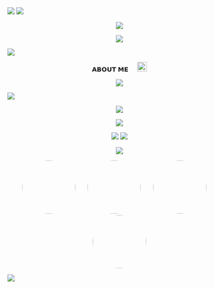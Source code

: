 
<img src="https://i.ibb.co/yn8bKhQt/x.jpg">
<img src="https://user-images.githubusercontent.com/73097560/115834477-dbab4500-a447-11eb-908a-139a6edaec5c.gif">

<p align="center">
  <img src="https://readme-typing-svg.demolab.com?font=Caveat&weight=600&size=60&duration=3500&pause=1200&center=true&vCenter=true&width=1080&height=100&color=A020F0&lines=Hey+cutie+Welcome+to+my+Bio" />
</p>

<p align="center">
  <img src="https://i.ibb.co/YTFw6xxC/x.jpg">
</p>


<img src="https://user-images.githubusercontent.com/73097560/115834477-dbab4500-a447-11eb-908a-139a6edaec5c.gif">

<p align="center">𝗔𝗕𝗢𝗨𝗧 𝗠𝗘&nbsp;&nbsp;&nbsp;&nbsp;&nbsp;<img src="https://emojis.slackmojis.com/emojis/images/1621024394/39092/cat-roll.gif?1621024394" width="22" /></p>


<p align="center">
  <img src="https://readme-typing-svg.demolab.com?font=Caveat&weight=600&size=60&duration=3500&pause=1200&center=true&vCenter=true&width=1080&height=100&color=A020F0&lines=Hi!%2C+I'm+stardust+sanctuary;I'm++just+a+cutie+" />
</p>


<img src="https://user-images.githubusercontent.com/73097560/115834477-dbab4500-a447-11eb-908a-139a6edaec5c.gif">


<p align="center">
  <img src="https://github-readme-stats.vercel.app/api?username=Stardust-Community&show_icons=true&theme=transparent&hide_border=true&icon_color=E6E6FA&title_color=A020F0&text_color=FFFFFF" />
</p>

<p align="center">
  <img src="https://github-readme-streak-stats.herokuapp.com/?user=stardust-community&theme=github-dark&hide_border=true&ring=FF3C3C&fire=FF3C3C&currStreakLabel=ffffff&sideLabels=FF3C3C&sideNums=FF3C3C&border=FF3C3C&stroke=FF3C3C" />
</p>

<p align="center">
<img src="https://i.pinimg.com/originals/5f/a0/e3/5fa0e3e226de58362578fd5e28caabf1.gif">
<img src="https://i.pinimg.com/originals/39/22/16/3922169d403c173fb21242622dd1ead5.gif">
</p>


<p align="center">
  <img src="https://readme-typing-svg.demolab.com?font=Caveat&weight=600&size=48&duration=3500&pause=1200&center=true&vCenter=true&width=1080&height=100&color=E6E6FA&lines=My%2C+other+profiles" />
</p>

<p align="center">
  <img src="https://i.ibb.co/3Qxp3Sg/x.jpg" width="120" style="border-radius: 50%;" />&nbsp;&nbsp;&nbsp;&nbsp;&nbsp;&nbsp;
  <img src="https://i.ibb.co/Y4f3kqzX/x.jpg" width="120" style="border-radius: 50%;" />&nbsp;&nbsp;&nbsp;&nbsp;&nbsp;&nbsp;
  <img src="https://i.ibb.co/cSCqtJ0Y/x.jpg" width="120" style="border-radius: 50%;" />&nbsp;&nbsp;&nbsp;&nbsp;&nbsp;&nbsp;
  <img src="https://i.ibb.co/5gCMx8rj/x.jpg" width="120" style="border-radius: 50%;" />
</p>

<img src="https://user-images.githubusercontent.com/73097560/115834477-dbab4500-a447-11eb-908a-139a6edaec5c.gif">
